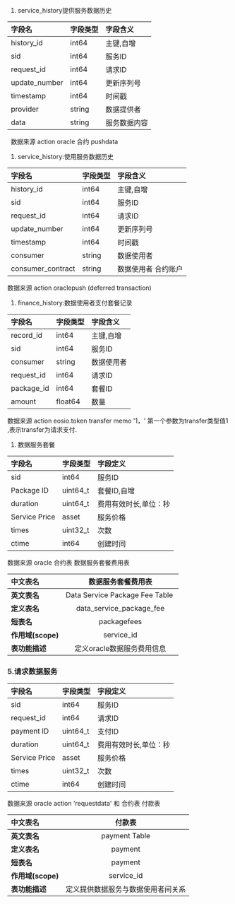 
1. service_history提供服务数据历史
   
| **字段名**   | **字段类型**   | **字段含义**   | 
|:----|:----|:----|
| history_id   | int64   | 主键,自增   | 
| sid   | int64   | 服务ID   | 
| request_id   | int64   | 请求ID   | 
| update_number   | int64   | 更新序列号   | 
| timestamp   | int64   | 时间戳   | 
| provider   | string   | 数据提供者   | 
| data   | string   | 服务数据内容   | 

  数据来源
action oracle 合约 pushdata

1. service_history:使用服务数据历史  
   

| **字段名**   | **字段类型**   | **字段含义**   | 
|:----|:----|:----|
| history_id   | int64   | 主键,自增   | 
| sid   | int64   | 服务ID   | 
| request_id   | int64   | 请求ID   | 
| update_number   | int64   | 更新序列号   | 
| timestamp   | int64   | 时间戳   | 
| consumer   | string   | 数据使用者   | 
| consumer_contract   | string   | 数据使用者 合约账户   | 


数据来源
action oraclepush (deferred transaction)


1. finance_history:数据使用者支付套餐记录
   
| **字段名**   | **字段类型**   | **字段含义**   | 
|:----|:----|:----|
| record_id   | int64   | 主键,自增   | 
| sid   | int64   | 服务ID   | 
| consumer   | string   | 数据使用者   | 
| request_id   | int64   | 请求ID   | 
| package_id   | int64   | 套餐ID | 
| amount   | float64   | 数量   | 

数据来源
action eosio.token transfer memo '1，' 第一个参数为transfer类型值1 ,表示transfer为请求支付.


1. 数据服务套餐
   
| **字段名**   | **字段类型**   | **字段定义**   | 
|:----|:----|:----|
| sid   | int64   | 服务ID   | 
| Package ID   | uint64_t   | 套餐ID,自增   | 
| duration   | uint64_t   | 费用有效时长,单位：秒   | 
| Service Price   | asset   | 服务价格   | 
| times   | uint32_t   | 次数   | 
| ctime   | int64   | 创建时间   | 

数据来源
oracle 合约表  数据服务套餐费用表

| **中文表名**   | 数据服务套餐费用表 | 
|:----|:----:|
| **英文表名**   | Data Service Package Fee Table  | 
| **定义表名**   | data_service_package_fee | 
| **短表名**   | packagefees | 
| **作用域(scope)**   | service_id | 
| **表功能描述**   | 定义oracle数据服务费用信息 | 





### 5.请求数据服务

| **字段名**   | **字段类型**   | **字段定义**   | 
|:----|:----|:----|
| sid   | int64   | 服务ID   | 
| request_id   | int64   | 请求ID   | 
| payment ID   | uint64_t   | 支付ID   | 
| duration   | uint64_t   | 费用有效时长,单位：秒   | 
| Service Price   | asset   | 服务价格   | 
| times   | uint32_t   | 次数   | 
| ctime   | int64   | 创建时间   | 


数据来源
oracle action 'requestdata' 和 合约表 付款表

| **中文表名**   | 付款表 |    
|:----|:----:|
| **英文表名**   | payment Table |   
| **定义表名**   | payment |    
| **短表名**   | payment |    
| **作用域(scope)**   | service_id |   
| **表功能描述**   | 定义提供数据服务与数据使用者间关系 |    




